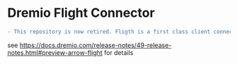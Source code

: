 # Dremio Flight Connector
```diff
- This repository is now retired. Fligth is a first class client connection in Dremio
```
see https://docs.dremio.com/release-notes/49-release-notes.html#preview-arrow-flight for details
